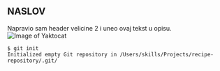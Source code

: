 ## NASLOV
Napravio sam header velicine 2 i uneo ovaj tekst u opisu.
![Image of Yaktocat](https://octodex.github.com/images/yaktocat.png)
```
$ git init
Initialized empty Git repository in /Users/skills/Projects/recipe-repository/.git/
```
